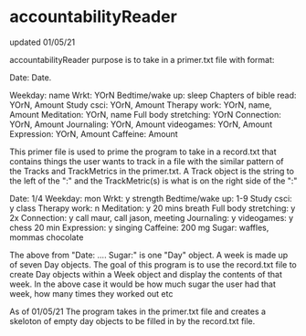 # accountabilityReader
updated 01/05/21

accountabilityReader purpose is to take in a primer.txt file with format: 

Date: Date. 


Weekday: name
Wrkt: YOrN
Bedtime/wake up: sleep
Chapters of bible read: YOrN, Amount
Study csci: YOrN, Amount
Therapy work: YOrN, name, Amount
Meditation: YOrN, name 
Full body stretching: YOrN
Connection: YOrN, Amount
Journaling: YOrN, Amount
videogames: YOrN, Amount
Expression: YOrN, Amount
Caffeine: Amount

This primer file is used to prime the program to take in a record.txt that contains things the user wants to track in a
file with the similar pattern of the Tracks and TrackMetrics in the primer.txt. 
A Track object is the string to the left of the ":" and the
TrackMetric(s) is what is on the right side of the ":"

Date: 1/4
Weekday: mon
Wrkt: y strength
Bedtime/wake up: 1-9 
Study csci: y class
Therapy work: n
Meditation: y 20 mins breath
Full body stretching: y 2x
Connection: y call maur, call jason, meeting 
Journaling: y
videogames: y chess 20 min
Expression: y singing
Caffeine: 200 mg
Sugar: waffles, mommas chocolate

The above from "Date: .... Sugar:" is one "Day" object. A week is made up of seven Day objects.
The goal of this program is to use the record.txt file to create Day objects within a Week object and 
display the contents of that week. In the above case it would be how much sugar the user had that week, how many times they worked out etc

As of 01/05/21 The program takes in the primer.txt file and creates a skeloton of empty day objects to be filled in by the record.txt file.
